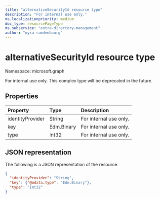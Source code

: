 ```yaml
---
title: "alternativeSecurityId resource type"
description: "For internal use only."
ms.localizationpriority: medium
doc_type: resourcePageType
ms.subservice: "entra-directory-management"
author: "myra-ramdenbourg"
---
```


# alternativeSecurityId resource type

Namespace: microsoft.graph

For internal use only. This complex type will be deprecated in the future.

## Properties

| Property         | Type       | Description           |
|:-----------------|:-----------|:----------------------|
| identityProvider | String     | For internal use only.|
| key              | Edm.Binary | For internal use only.|
| type             | Int32      | For internal use only.|

## JSON representation

The following is a JSON representation of the resource.

<!--{
  "blockType": "resource",
  "@odata.type": "microsoft.graph.alternativeSecurityId"
}-->

```json
{
  "identityProvider": "String",
  "key": {"@odata.type": "Edm.Binary"},
  "type": "Int32"
}
```
